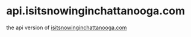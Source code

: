 api.isitsnowinginchattanooga.com
================================

the api version of [isitsnowinginchattanooga.com](http://apis.isitsnowinginchattanooga.com)
